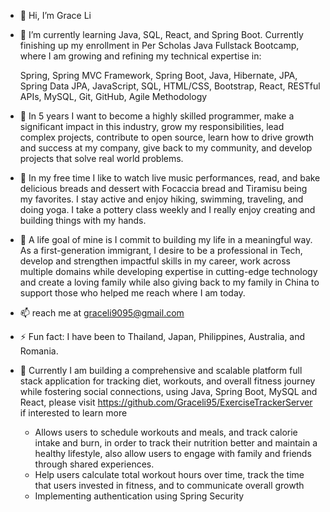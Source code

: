 - 👋 Hi, I’m Grace Li


- 🌱 I’m currently learning Java, SQL, React, and Spring Boot.  Currently finishing up my enrollment in Per Scholas Java Fullstack Bootcamp, where I am growing and refining my technical expertise in:

     Spring, Spring MVC Framework, Spring Boot, Java, Hibernate, JPA, Spring Data JPA, JavaScript, SQL, HTML/CSS, Bootstrap, React, RESTful APIs, MySQL, Git, GitHub, Agile Methodology

- 👀 In 5 years I want to become a highly skilled programmer, make a significant impact in this industry, grow my responsibilities, lead complex projects, contribute to open source, learn how to drive growth and success at my company, give back to my community, and develop projects that solve real world problems.

- 🩷 In my free time I like to watch live music performances, read, and bake delicious breads and dessert with Focaccia bread and Tiramisu being my favorites. I stay active and enjoy hiking, swimming, traveling, and doing yoga. I take a pottery class weekly and I really enjoy creating and building things with my hands.
- 🥇 A life goal of mine is I commit to building my life in a meaningful way. As a first-generation immigrant, I desire to be a professional in Tech, develop and strengthen impactful skills in my career, work across multiple domains while developing expertise in cutting-edge technology and create a loving family while also giving back to my family in China to support those who helped me reach where I am today.

- 📫 reach me at graceli9095@gmail.com
- ⚡ Fun fact: I have been to Thailand, Japan, Philippines, Australia, and Romania.

- 🌱 Currently I am building a comprehensive and scalable platform full stack application for tracking diet, workouts, and overall fitness journey while fostering social connections, using Java, Spring Boot, MySQL and React, please visit https://github.com/Graceli95/ExerciseTrackerServer if interested to learn more 
   * Allows users to schedule workouts and meals, and track calorie intake and burn, in order to track their nutrition better and maintain a healthy lifestyle, also allow users to engage with family and friends through shared experiences.
   * Help users calculate total workout hours over time, track the time that users invested in fitness, and to communicate overall growth
   * Implementing authentication using Spring Security

<!---
Graceli95/Graceli95 is a ✨ special ✨ repository because its `README.md` (this file) appears on your GitHub profile.
You can click the Preview link to take a look at your changes.
--->

